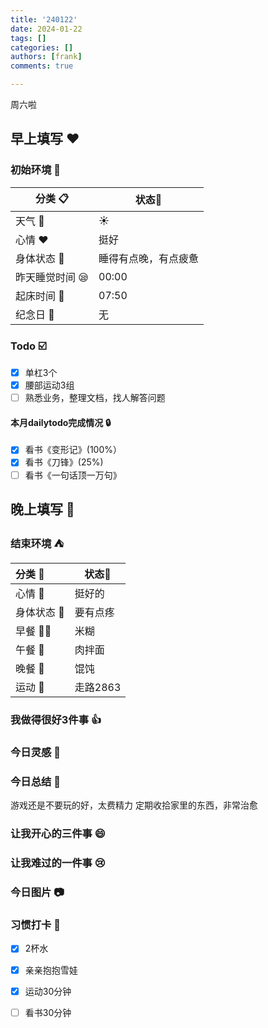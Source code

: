 ```yaml
---
title: '240122'
date: 2024-01-22
tags: []
categories: []
authors: [frank]
comments: true

---
```


周六啦

<!-- more -->

## 早上填写 :heart:

### 初始环境 :european_castle:

| 分类 :clipboard:                   | 状态:stars: |
| ---------------------------------- | ----------- |
| 天气 :penguin:                     | :sunny:     |
| 心情 :heart:                       | 挺好 |
| 身体状态 :information_desk_person: | 睡得有点晚，有点疲惫 |
| 昨天睡觉时间 :sleepy:              | 00:00  |
| 起床时间 :couple_with_heart:       | 07:50  |
| 纪念日 :calendar:                  | 无          |

### Todo :ballot_box_with_check:
- [x] 单杠3个
- [x] 腰部运动3组
- [ ] 熟悉业务，整理文档，找人解答问题

#### 本月dailytodo完成情况 :lock:

- [x] 看书《变形记》(100%）
- [x] 看书《刀锋》(25%)
- [ ] 看书《一句话顶一万句》

## 晚上填写 :bridge_at_night:

### 结束环境 :tent:

| 分类 :blue_book:                   | 状态:stars:        |
| :--------------------------------- | ------------------ |
| 心情 :heartbeat:                   | 挺好的           |
| 身体状态 :information_desk_person: | 要有点疼 |
| 早餐 :egg::bread:                  | 米糊  |
| 午餐 :stew:                        | 肉拌面 |
| 晚餐 :sushi:                       | 馄饨 |
| 运动 :dancers:                     | 走路2863  |

### 我做得很好3件事 :thumbsup:

### 今日灵感 :thought_balloon:

### 今日总结 :pencil:
游戏还是不要玩的好，太费精力
定期收拾家里的东西，非常治愈

### 让我开心的三件事 :smile:

### 让我难过的一件事 :cry:

### 今日图片 :camera:

### 习惯打卡 :high_brightness:

- [x] 2杯水
- [x] 亲亲抱抱雪娃
- [x] 运动30分钟
- [ ] 看书30分钟

